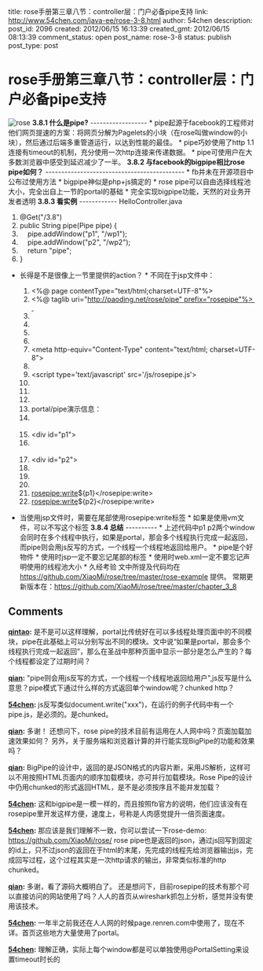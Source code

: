 title: rose手册第三章八节：controller层：门户必备pipe支持
link: http://www.54chen.com/java-ee/rose-3-8.html
author: 54chen
description: 
post_id: 2096
created: 2012/06/15 16:13:39
created_gmt: 2012/06/15 08:13:39
comment_status: open
post_name: rose-3-8
status: publish
post_type: post

# rose手册第三章八节：controller层：门户必备pipe支持

![rose](http://img03.taobaocdn.com/bao/uploaded/i3/T1_9ahXlFfXXbwx8Z8_101515.jpg_210x210.jpg) **3.8.1 什么是pipe?** \------------------ * pipe起源于facebook的工程师对他们网页提速的方案：将网页分解为Pagelets的小块（在rose叫做window的小块），然后通过后端多重管道运行，以达到性能的最佳。 * pipe巧妙使用了http 1.1连接有timeout的机制，充分使用一次http连接来传递数据。 * pipe可使用户在大多数浏览器中感受到延迟减少了一半。 **3.8.2 与facebook的bigpipe相比rose pipe如何？** \-------------------------------------------- * fb并未在开源项目中公布过使用方法 * bigpipe神似是php+js搞定的 * rose pipe可以自由选择线程池大小，完全出自上一节的portal的基础 * 完全实现bigpipe功能，天然的对业务开发者透明 **3.8.3 看实例** \------------ HelloController.java 

  1. @Get("/3.8")  
  2. public String pipe(Pipe pipe) {  
  3.     pipe.addWindow("p1", "/wp1");  
  4.     pipe.addWindow("p2", "/wp2");  
  5.     return "pipe";  
  6. }  

* 长得是不是很像上一节里提供的action？ * 不同在于jsp文件中： 

  1. <%@ page contentType="text/html;charset=UTF-8"%>  
  2. <%@ taglib uri="http://paoding.net/rose/pipe" prefix="rosepipe"%>  
  3.   
  4. <!DOCTYPE html PUBLIC "-//W3C//DTD HTML 4.01 Transitional//EN" "http://www.w3.org/TR/html4/loose.dtd">  
  5. <html>  
  6. <head>  
  7. <meta http-equiv="Content-Type" content="text/html; charset=UTF-8">  
  8. <title>portal/pipe演示信息</title>  
  9. <script type='text/javascript' src='/js/rosepipe.js'></script>  
  10. </head>  
  11. <body>  
  12.   
  13. portal/pipe演示信息：  
  14. <br>  
  15. <div id="p1"></div>  
  16. <br>  
  17. <div id="p2"></div>  
  18.   
  19. </body>  
  20. </html>  
  21. <rosepipe:write>${p1}</rosepipe:write>  
  22. <rosepipe:write>${p2}</rosepipe:write>  

* 当使用jsp文件时，需要在尾部使用rosepipe:write标签 * 如果是使用vm文件，可以不写这个标签 **3.8.4 总结** \---------- * 上述代码中p1 p2两个window会同时在多个线程中执行，如果是portal，那会多个线程执行完成一起返回，而pipe则会用js反写的方式，一个线程一个线程地返回给用户。 * pipe是个好物件 * 使用时jsp一定不要忘记尾部的标签 * 使用时web.xml一定不要忘记声明使用的线程池大小 * 久经考验 文中所提及代码均在 <https://github.com/XiaoMi/rose/tree/master/rose-example> 提供。 常期更新版本在：<https://github.com/XiaoMi/rose/tree/master/chapter_3_8>

## Comments

**[qintao](#14918 "2012-06-15 20:54:57"):** 是不是可以这样理解，portal比传统好在可以多线程处理页面中的不同模块，pipe在此基础上可以分别写出不同的模块。文中说“如果是portal，那会多个线程执行完成一起返回”，那么在圣战中那种页面中显示一部分是怎么产生的？每个线程都设定了过期时间？

**[qian](#14923 "2012-06-20 17:52:03"):** "pipe则会用js反写的方式，一个线程一个线程地返回给用户",js反写是什么意思？pipe模式下通过什么样的方式返回单个window呢？chunked http？

**[54chen](#14924 "2012-06-20 19:58:09"):** js反写类似document.write("xxx")，在运行的例子代码中有一个pipe.js，是必须的。是chunked。

**[qian](#14927 "2012-06-21 10:13:04"):** 多谢！ 还想问下，rose pipe的技术目前有运用在人人网中吗？页面加载加速效果如何？ 另外，关于服务端和浏览器计算的并行能实现BigPipe的功能和效果吗？

**[qian](#14930 "2012-06-21 10:18:15"):** BigPipe的设计中，返回的是JSON格式的内容片断，采用JS解析，这样可以不用按照HTML页面内的顺序加载模块，亦可并行加载模块。Rose Pipe的设计中仍用chunked的形式返回HTML，是不是必须按序且不能并发加载？

**[54chen](#14931 "2012-06-21 10:18:24"):** 这和bigpipe是一模一样的，而且按照fb官方的说明，他们应该没有在rosepipe里开发这样方便，速度上，号称是人肉感觉提升一倍页面速度。

**[54chen](#14932 "2012-06-21 10:32:53"):** 那应该是我们理解不一致，你可以尝试一下rose-demo: https://github.com/XiaoMi/rose/ rose pipe也是返回的json，通过js回写到固定的id上，只不过json的返回在于html的末尾，先完成的线程先给浏览器输出js，完成回写过程，这个过程其实是一次http请求的输出，非常类似标准的http chunked。

**[qian](#14933 "2012-06-21 11:07:16"):** 多谢，看了源码大概明白了。 还是想问下，目前rosepipe的技术有那个可以直接访问的网站使用了吗？人人的首页从wireshark抓包上分析，感觉并没有使用该技术。

**[54chen](#14934 "2012-06-21 14:20:24"):** 一年半之前我还在人人网的时候page.renren.com中使用了，现在不详。首页这些地方大量使用了portal。

**[54chen](#14919 "2012-06-16 13:09:17"):** 理解正确，实际上每个window都是可以单独使用@PortalSetting来设置timeout时长的

